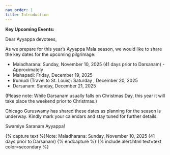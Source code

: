 ```yaml
---
nav_order: 1
title: Introduction
---
```


**Key Upcoming Events:**

Dear Ayyappa devotees,

As we prepare for this year’s Ayyappa Mala season, we would like to share the key dates for the upcoming pilgrimage:
* Maladharana: Sunday, November 10, 2025 (41 days prior to Darsanam) - Approximately 
* Mahapadi: Friday, December 19, 2025
* Irumudi (Travel to St. Louis): Saturday , December 20, 2025
* Darsanam: Sunday, December 21, 2025

(Please note: While Darsanam usually falls on Christmas Day, this year it will take place the weekend prior to Christmas.)

Chicago Guruswamy has shared these dates as planning for the season is underway. Kindly mark your calendars and stay tuned for further details.

Swamiye Saranam Ayyappa!

{% capture text %}Note: Maladharana: Sunday, November 10, 2025 (41 days prior to Darsanam) 
{% endcapture %} {% include alert.html text=text color=secondary %}
